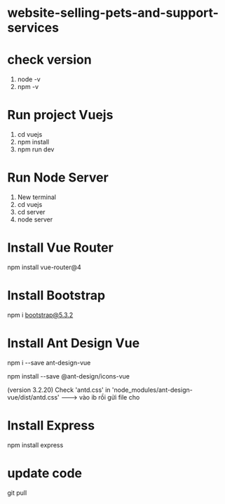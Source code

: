 # website-selling-pets-and-support-services
# check version
1. node -v
2. npm -v

# Run project Vuejs
1. cd vuejs
2. npm install
3. npm run dev

# Run Node Server
1. New terminal
2. cd vuejs
3. cd server
4. node server

# Install Vue Router
npm install vue-router@4

# Install Bootstrap
npm i bootstrap@5.3.2

# Install Ant Design Vue 
npm i --save ant-design-vue

npm install --save @ant-design/icons-vue

(version 3.2.20)
Check 'antd.css' in 'node_modules/ant-design-vue/dist/antd.css' ---> vào ib rồi gửi file cho

# Install Express
npm install express

# update code
git pull

